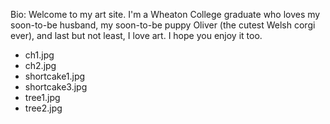 <!--
    This is everything on the homepage.
    The top portion is your little bio box,
    and the bottom is the images included in the slideshow

    EXAMPLE:

    Bio: Hi!  I'm drunk!  That's pretty much all you need to know about me.

    * favoriteImage1.jpg
    * favimage2.png
    * anotherfavorite.jpg
-->

Bio: Welcome to my art site.  I'm a Wheaton College graduate who loves my soon-to-be husband, my soon-to-be puppy Oliver (the cutest Welsh corgi ever), and last but not least, I love art.  I hope you enjoy it too.

* ch1.jpg
* ch2.jpg
* shortcake1.jpg
* shortcake3.jpg
* tree1.jpg
* tree2.jpg

